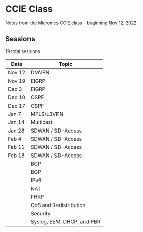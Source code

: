 # CCIE Class
Notes from the Micronics CCIE class - beginning Nov 12, 2022.

## Sessions
19 total sessions

| Date      | Topic                  |
| -------   | ---------------------- |
| Nov 12    | DMVPN                  |
| Nov 19    | EIGRP                  |
| Dec 3     | EIGRP                  |
| Dec 10    | OSPF                   |
| Dec 17    | OSPF                   |
| Jan 7     | MPLS/L3VPN             |
| Jan 14    | Multicast              |
| Jan 28    | SDWAN / SD-Access      |
| Feb 4     | SDWAN / SD-Access      |
| Feb 11    | SDWAN / SD-Access      |
| Feb 18    | SDWAN / SD-Access      |
|           | BGP                    |
|           | BGP                    |
|           | IPv6                   |
|           | NAT                    |
|           | FHRP                   |
|           | QoS and Redistribution |
|           | Security               |
|           | Syslog, EEM, DHCP, and PBR |
